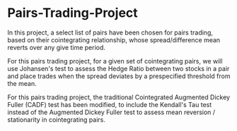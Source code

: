 # Pairs-Trading-Project

In this project, a select list of pairs have been chosen for pairs trading, based on their cointegrating relationship, whose spread/difference mean reverts over any give time period. 

For this pairs trading project, for a given set of cointegrating pairs, we will use Johansen's test to assess the Hedge Ratio between two stocks in a pair and place trades when the spread deviates by a prespecified threshold from the mean.


For this pairs trading project, the traditional Cointegrated Augmented Dickey Fuller (CADF) test has been modified, to include the Kendall's Tau test instead of the Augmented Dickey Fuller test to assess mean reversion / stationarity in cointegrating pairs.
